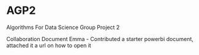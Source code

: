 # AGP2
Algorithms For Data Science Group Project 2 


Collaboration Document
Emma - Contributed a starter powerbi document, attached it a url on how to open it
